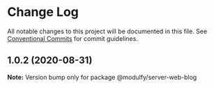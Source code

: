 # Change Log

All notable changes to this project will be documented in this file.
See [Conventional Commits](https://conventionalcommits.org) for commit guidelines.

## 1.0.2 (2020-08-31)

**Note:** Version bump only for package @modulfy/server-web-blog
